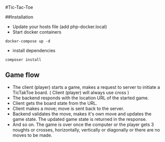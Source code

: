 #Tic-Tac-Toe

##Installation

+ Update your hosts file (add php-docker.local)
+ Start docker containers
```
docker-compose up -d
```
+ install dependencies
```
composer install
```

## Game flow

* The client (player) starts a game, makes a request to server to initiate a TicTakToe board. ( Client (player) will always use cross )
* The backend responds with the location URL of the started game.
* Client gets the board state from the URL.
* Client makes a move; move is sent back to the server.
* Backend validates the move, makes it's own move and updates the game state. The updated game state is returned in the response.
* And so on. The game is over once the computer or the player gets 3 noughts or crosses, horizontally, vertically or diagonally or there are no moves to be made.
